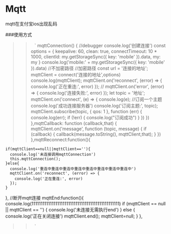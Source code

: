 # Mqtt
mqtt在支付宝ios出现乱码


###使用方式

>>` ` `
mqttConnection() {
      //debugger
      console.log('创建连接')
      const options = {
        keepalive: 60,
        clean: true, 
        connectTimeout: 10 * 1000,
        clientId:  my.getStorageSync({ key: 'mobile' }).data,
        my: my
      }
      console.log('mobile:' +  my.getStorageSync({ key: 'mobile' }).data)
      //不加密路径
      //加密路径
      const url = '连接的地址';
      mqttClient = connect('连接的地址',options)
      console.log(mqttClient);
      mqttClient.on('reconnect', (error) => {
        console.log('正在重连:', error)
      });
      //
      mqttClient.on('error', (error) => {
        console.log('连接失败:', error)
      });
      let topic = '地址';
      mqttClient.on('connect', (e) => {
        console.log(e);
        //订阅一个主题
        console.log('成功连接服务器')
        console.log('订阅主题:', topic);
        mqttClient.subscribe(topic, { qos: 1 }, function (err) {
          console.log(err);
          if (!err) {
            console.log("订阅成功")
          }
        })
      })
    },mqttCallback: function (callback,that) {
    mqttClient.on('message', function (topic, message) {
      if (callback) {
        callback(message.toString(), mqttClient,that);
      }
    })
  },mqttReconnect:function(){

    if(mqttClient==null||mqttClient==''){
      console.log('未连接调用mqttConnection')
      this.mqttConnection();
    }else{
      console.log('重连中重连中重连中重连中重连中重连中重连中重连中')
      mqttClient.on('reconnect', (error) => {
        console.log('正在重连:', error)
      });
    }
  },
  //断开mqtt连接
  mqttEnd:function(){
    console.log(111111111111111111111111111111111111111111111111)
    if (mqttClient == null || mqttClient == '') {
      console.log('未连接无需执行end')
    } else {
      console.log('正在关闭连接')
      mqttClient.end();
      mqttClient=null;
    }
  },
  >>` ` `
